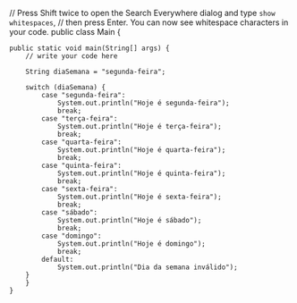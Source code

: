 // Press Shift twice to open the Search Everywhere dialog and type `show whitespaces`,
// then press Enter. You can now see whitespace characters in your code.
public class Main {

    public static void main(String[] args) {
        // write your code here

        String diaSemana = "segunda-feira";

        switch (diaSemana) {
            case "segunda-feira":
                System.out.println("Hoje é segunda-feira");
                break;
            case "terça-feira":
                System.out.println("Hoje é terça-feira");
                break;
            case "quarta-feira":
                System.out.println("Hoje é quarta-feira");
                break;
            case "quinta-feira":
                System.out.println("Hoje é quinta-feira");
                break;
            case "sexta-feira":
                System.out.println("Hoje é sexta-feira");
                break;
            case "sábado":
                System.out.println("Hoje é sábado");
                break;
            case "domingo":
                System.out.println("Hoje é domingo");
                break;
            default:
                System.out.println("Dia da semana inválido");
        }
        }
    }
